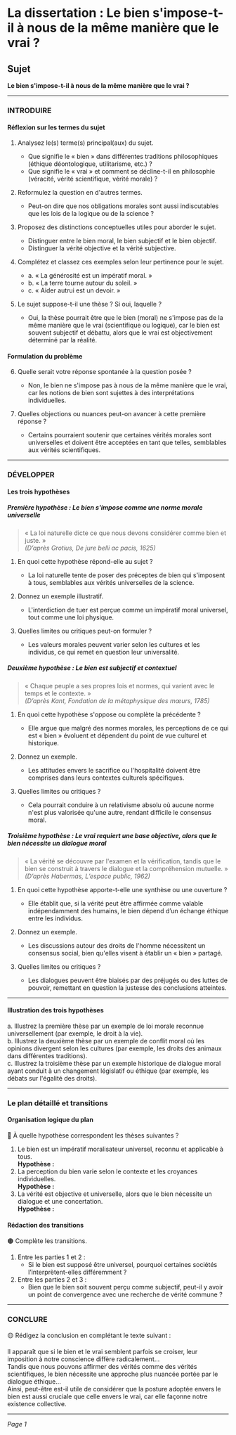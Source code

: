 # La dissertation : Le bien s'impose-t-il à nous de la même manière que le vrai ?

## Sujet
**Le bien s'impose-t-il à nous de la même manière que le vrai ?**

---

### INTRODUIRE

#### Réflexion sur les termes du sujet

1. Analysez le(s) terme(s) principal(aux) du sujet.  
   - Que signifie le « bien » dans différentes traditions philosophiques (éthique déontologique, utilitarisme, etc.) ?  
   - Que signifie le « vrai » et comment se décline-t-il en philosophie (véracité, vérité scientifique, vérité morale) ?

2. Reformulez la question en d'autres termes.  
   - Peut-on dire que nos obligations morales sont aussi indiscutables que les lois de la logique ou de la science ?

3. Proposez des distinctions conceptuelles utiles pour aborder le sujet.   
   - Distinguer entre le bien moral, le bien subjectif et le bien objectif.  
   - Distinguer la vérité objective et la vérité subjective.

4. Complétez et classez ces exemples selon leur pertinence pour le sujet.  
   - a. « La générosité est un impératif moral. »  
   - b. « La terre tourne autour du soleil. »  
   - c. « Aider autrui est un devoir. »  

5. Le sujet suppose-t-il une thèse ? Si oui, laquelle ?  
   - Oui, la thèse pourrait être que le bien (moral) ne s'impose pas de la même manière que le vrai (scientifique ou logique), car le bien est souvent subjectif et débattu, alors que le vrai est objectivement déterminé par la réalité.

#### Formulation du problème

6. Quelle serait votre réponse spontanée à la question posée ?  
   - Non, le bien ne s'impose pas à nous de la même manière que le vrai, car les notions de bien sont sujettes à des interprétations individuelles.

7. Quelles objections ou nuances peut-on avancer à cette première réponse ?  
   - Certains pourraient soutenir que certaines vérités morales sont universelles et doivent être acceptées en tant que telles, semblables aux vérités scientifiques.

---

### DÉVELOPPER

#### Les trois hypothèses

##### Première hypothèse : Le bien s'impose comme une norme morale universelle

> « La loi naturelle dicte ce que nous devons considérer comme bien et juste. »  
> *(D’après Grotius, *De jure belli ac pacis*, 1625)*

1. En quoi cette hypothèse répond-elle au sujet ?  
   - La loi naturelle tente de poser des préceptes de bien qui s'imposent à tous, semblables aux vérités universelles de la science.

2. Donnez un exemple illustratif.  
   - L'interdiction de tuer est perçue comme un impératif moral universel, tout comme une loi physique.

3. Quelles limites ou critiques peut-on formuler ?  
   - Les valeurs morales peuvent varier selon les cultures et les individus, ce qui remet en question leur universalité.

##### Deuxième hypothèse : Le bien est subjectif et contextuel

> « Chaque peuple a ses propres lois et normes, qui varient avec le temps et le contexte. »  
> *(D’après Kant, *Fondation de la métaphysique des mœurs*, 1785)*

1. En quoi cette hypothèse s'oppose ou complète la précédente ?  
   - Elle argue que malgré des normes morales, les perceptions de ce qui est « bien » évoluent et dépendent du point de vue culturel et historique.

2. Donnez un exemple.  
   - Les attitudes envers le sacrifice ou l'hospitalité doivent être comprises dans leurs contextes culturels spécifiques.

3. Quelles limites ou critiques ?  
   - Cela pourrait conduire à un relativisme absolu où aucune norme n'est plus valorisée qu'une autre, rendant difficile le consensus moral.

##### Troisième hypothèse : Le vrai requiert une base objective, alors que le bien nécessite un dialogue moral

> « La vérité se découvre par l'examen et la vérification, tandis que le bien se construit à travers le dialogue et la compréhension mutuelle. »  
> *(D’après Habermas, *L’espace public*, 1962)*

1. En quoi cette hypothèse apporte-t-elle une synthèse ou une ouverture ?  
   - Elle établit que, si la vérité peut être affirmée comme valable indépendamment des humains, le bien dépend d’un échange éthique entre les individus.

2. Donnez un exemple.  
   - Les discussions autour des droits de l'homme nécessitent un consensus social, bien qu'elles visent à établir un « bien » partagé.

3. Quelles limites ou critiques ?  
   - Les dialogues peuvent être biaisés par des préjugés ou des luttes de pouvoir, remettant en question la justesse des conclusions atteintes.

---

#### Illustration des trois hypothèses

a. Illustrez la première thèse par un exemple de loi morale reconnue universellement (par exemple, le droit à la vie).  
b. Illustrez la deuxième thèse par un exemple de conflit moral où les opinions divergent selon les cultures (par exemple, les droits des animaux dans différentes traditions).  
c. Illustrez la troisième thèse par un exemple historique de dialogue moral ayant conduit à un changement législatif ou éthique (par exemple, les débats sur l'égalité des droits).

---

### Le plan détaillé et transitions

#### Organisation logique du plan

🔴 À quelle hypothèse correspondent les thèses suivantes ?

1. Le bien est un impératif moralisateur universel, reconnu et applicable à tous.  
   **Hypothèse :** 
2. La perception du bien varie selon le contexte et les croyances individuelles.  
   **Hypothèse :** 
3. La vérité est objective et universelle, alors que le bien nécessite un dialogue et une concertation.  
   **Hypothèse :** 

#### Rédaction des transitions

🟠 Complète les transitions.

1. Entre les parties 1 et 2 :  
   - Si le bien est supposé être universel, pourquoi certaines sociétés l’interprètent-elles différemment ?
2. Entre les parties 2 et 3 :  
   - Bien que le bien soit souvent perçu comme subjectif, peut-il y avoir un point de convergence avec une recherche de vérité commune ?

---

### CONCLURE

🟡 Rédigez la conclusion en complétant le texte suivant :

Il apparaît que si le bien et le vrai semblent parfois se croiser, leur imposition à notre conscience diffère radicalement...  
Tandis que nous pouvons affirmer des vérités comme des vérités scientifiques, le bien nécessite une approche plus nuancée portée par le dialogue éthique...  
Ainsi, peut-être est-il utile de considérer que la posture adoptée envers le bien est aussi cruciale que celle envers le vrai, car elle façonne notre existence collective. 

--- 

*Page 1*